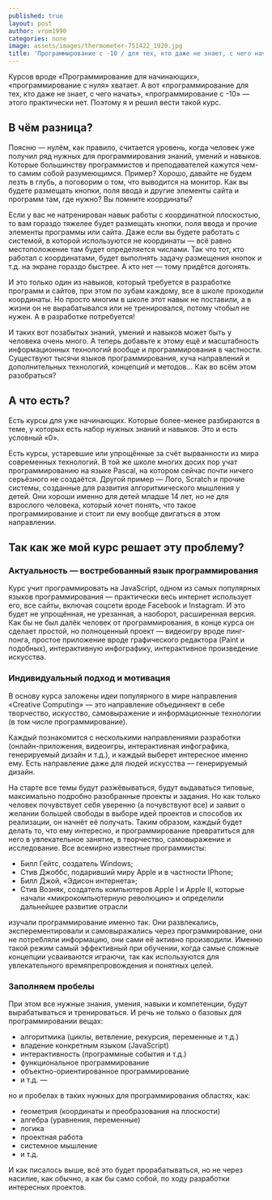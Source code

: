 ```yaml
---
published: true
layout: post
author: vrom1990
categories: none
image: assets/images/thermometer-751422_1920.jpg
title: 'Программирование с -10 / для тех, кто даже не знает, с чего начать'
---
```


Курсов вроде «Программирование для начинающих», «программирование с нуля» хватает. А вот «программирование для тех, кто даже не знает, с чего начать», «программирование с -10» — этого практически нет. Поэтому я и решил вести такой курс.

## В чём разница?

Поясню — нулём, как правило, считается уровень, когда человек уже получил ряд нужных для программирования знаний, умений и навыков. Которые большинству программистов и преподавателей кажутся чем-то самим собой разумеющимся. Пример? Хорошо, давайте не будем лезть в глубь, а поговорим о том, что выводится на монитор. Как вы будете размещать кнопки, поля ввода и другие элементы сайта и программ там, где нужно? Вы помните координаты?

Если у вас не натренирован навык работы с координатной плоскостью, то вам гораздо тяжелее будет размещать кнопки, поля ввода и прочие элементы программы или сайта. Даже если вы будете работать с системой, в которой используются не координаты — всё равно местоположение там будет определяется числами. Так что тот, кто работал с координатами, будет выполнять задачу размещения кнопок и т.д. на экране гораздо быстрее. А кто нет — тому придётся догонять.

И это только один из навыков, который требуется в разработке программ и сайтов, при этом по зубам каждому, все в школе проходили координаты. Но просто многим в школе этот навык не поставили, а в жизни он не вырабатывался или не тренировался, потому чтобыл не нужен. А в разработке потребуется!

И таких вот позабытых знаний, умений и навыков может быть у человека очень много. А теперь добавьте к этому ещё и масштабность информационных технологий вообще и программирования в частности. Существуют тысячи языков программирования, куча направлений и дополнительных технологий, концепций и методов... Как во всём этом разобраться?

## А что есть?

Есть курсы для уже начинающих. Которые более-менее разбираются в теме, у которых есть набор нужных знаний и навыков. Это и есть условный «0».

Есть курсы, устаревшие или упрощённые за счёт вырванности из мира современных технологий. В той же школе многих досих пор учат программированию на языке Pascal, на котором сейчас почти ничего серьёзного не создаётся. Другой пример — Лого, Scratch и прочие системы, созданные для развития алгоритмического мышления у детей. Они хороши именно для детей младше 14 лет, но не для взрослого человека, который хочет понять, что такое программирование и стоит ли ему вообще двигаться в этом направлении.

## Так как же мой курс решает эту проблему? 

### Актуальность — востребованный язык программирования

Курс учит программировать на JavaScript, одном из самых популярных языков программирования — практически весь интернет использует его, все сайты, включая соцсети вроде Facebook и Instagram. И это будет не упрощённая, не урезанная, а наоборот, расширенная версия. Как бы не был далёк человек от программирования, в конце курса он сделает простой, но полноценный проект — видеоигру вроде пинг-понга, простое приложение вроде графического редактора (Paint и подобных), интерактивную инфографику, интерактивное произведение искусства.

### Индивидуальный подход и мотивация

В основу курса заложены идеи популярного в мире направления «Creative Computing» — это направление объединяект в себе творчество, искусство, самовыражение и информационные технологии (в том числе программирование).

Каждый познакомится с несколькими направлениями разработки (онлайн-приложения, видеоигры, интерактивная инфографика, генерируемый дизайн и т.д.), и каждый выберет интересное именно ему. Есть направление даже для людей искусства — генерируемый дизайн.

На старте все темы будут разжёвываться, будут выдаваться типовые, максимально подробно разобранные проекты и задания. Но как только человек почувствует себя уверенно (а почувствуют все) и заявит о желании большей свободы в выборе идей проектов и способов их реализации, он начнёт её получать. Таким образом, каждый будет делать то, что ему интересно, и программирование превратиться для него в увлекательное занятие, в творчество, самовыражение и исследование. Все всемирно известные программисты:

- Билл Гейтс, создатель Windows;
- Стив Джоббс, подаривший миру Apple и в частности IPhone;
- Билл Джой, «Эдисон интернета»;
- Стив Возняк, создатель компьютеров Apple I и Apple II, которые начали «микрокомпьютерную революцию» и определили дальнейшее развитие отрасли

изучали программирование именно так. Они развлекались, эксперементировали и самовыражались через программирование, они не потребляли информацию, они сами её активно производили. Именно такой режим самый эффективный при обучении, когда самые сложные концепции усваиваются играючи, так как используются для увлекательного времяпрепровождения и понятных целей. 

### Заполняем пробелы

При этом все нужные знания, умения, навыки и компетенции, будут вырабатываться и тренироваться. И речь не только о базовых для программировании вещах:
- алгоритмика (циклы, ветвление, рекурсия, переменные и т.д.)
- владение конкретным языком (JavaScript)
- интерактивность (программные события и т.д.)
- функциональное программирование
- объектно-ориентированное программирование
- и т.д. —

но и пробелах в таких нужных для программирования областях, как:
- геометрия (координаты и преобразования на плоскости)
- алгебра (уравнения, переменные)
- логика
- проектная работа
- системное мышление
- и т.д.
 
 И как писалось выше, всё это будет прорабатываться, но не через насилие, как обычно, а как бы само собой, по ходу разработки интересных проектов. 
